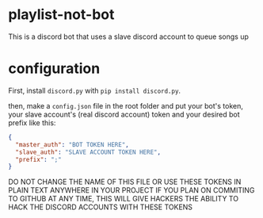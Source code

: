 # playlist-not-bot

This is a discord bot that uses a slave discord account to queue songs up

# configuration

First, install `discord.py` with `pip install discord.py`.

then, make a `config.json` file in the root folder and put your bot's token, your slave account's (real discord account) token and your desired bot prefix like this:

```json
{
  "master_auth": "BOT TOKEN HERE",
  "slave_auth": "SLAVE ACCOUNT TOKEN HERE",
  "prefix": ";"
}
```

DO NOT CHANGE THE NAME OF THIS FILE OR USE THESE TOKENS IN PLAIN TEXT ANYWHERE IN YOUR PROJECT IF YOU PLAN ON COMMITING TO GITHUB AT ANY TIME, THIS WILL GIVE HACKERS THE ABILITY TO HACK THE DISCORD ACCOUNTS WITH THESE TOKENS
